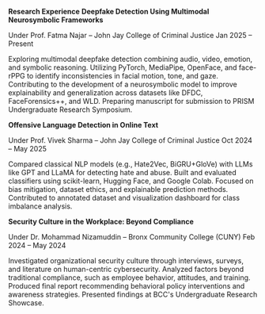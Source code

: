 **Research Experience**
**Deepfake Detection Using Multimodal Neurosymbolic Frameworks**

Under Prof. Fatma Najar – John Jay College of Criminal Justice
Jan 2025 – Present

Exploring multimodal deepfake detection combining audio, video, emotion, and symbolic reasoning.
Utilizing PyTorch, MediaPipe, OpenFace, and face-rPPG to identify inconsistencies in facial motion, tone, and gaze.
Contributing to the development of a neurosymbolic model to improve explainability and generalization across datasets like DFDC, FaceForensics++, and WLD.
Preparing manuscript for submission to PRISM Undergraduate Research Symposium.

**Offensive Language Detection in Online Text**

Under Prof. Vivek Sharma – John Jay College of Criminal Justice
Oct 2024 – May 2025

Compared classical NLP models (e.g., Hate2Vec, BiGRU+GloVe) with LLMs like GPT and LLaMA for detecting hate and abuse.
Built and evaluated classifiers using scikit-learn, Hugging Face, and Google Colab.
Focused on bias mitigation, dataset ethics, and explainable prediction methods.
Contributed to annotated dataset and visualization dashboard for class imbalance analysis.

**Security Culture in the Workplace: Beyond Compliance**

Under Dr. Mohammad Nizamuddin – Bronx Community College (CUNY)
Feb 2024 – May 2024

Investigated organizational security culture through interviews, surveys, and literature on human-centric cybersecurity.
Analyzed factors beyond traditional compliance, such as employee behavior, attitudes, and training.
Produced final report recommending behavioral policy interventions and awareness strategies.
Presented findings at BCC's Undergraduate Research Showcase.
